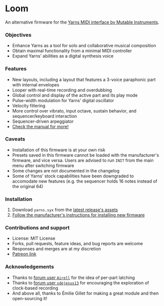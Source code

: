 # Loom
An alternative firmware for the [Yarns MIDI interface by Mutable Instruments](https://mutable-instruments.net/modules/yarns/).

### Objectives
- Enhance Yarns as a tool for solo and collaborative musical composition
- Obtain maximal functionality from a minimal MIDI controller
- Expand Yarns' abilities as a digital synthesis voice

### Features
- New layouts, including a layout that features a 3-voice paraphonic part with internal envelopes
- Looper with real-time recording and overdubbing
- Global control and display of the active part and its play mode
- Pulse-width modulation for Yarns' digital oscillator
- Velocity filtering
- More control over vibrato, input octave, sustain behavior, and sequencer/keyboard interaction
- Sequencer-driven arpeggiator
- [Check the manual for more!](yarns/MANUAL.md)

### Caveats
- Installation of this firmware is at your own risk
- Presets saved in this firmware cannot be loaded with the manufacturer's firmware, and vice versa.  Users are advised to run `INIT` from the main menu after switching firmware
- Some changes are not documented in the changelog
- Some of Yarns' stock capabilities have been downgraded to accomodate new features (e.g. the sequencer holds 16 notes instead of the original 64)

### Installation
1. Download `yarns.syx` from the [latest release's assets](https://github.com/rcrogers/mutable-instruments-eurorack/releases/latest)
2. [Follow the manufacturer's instructions for installing new firmware](https://mutable-instruments.net/modules/yarns/manual/#firmware)

### Contributions and support
- License: MIT License
- Forks, pull requests, feature ideas, and bug reports are welcome
- Responses and merges are at my discretion
- [Patreon link](https://www.patreon.com/rcrogers)

### Acknowledgements
- Thanks to [forum user `Airell`](https://forum.mutable-instruments.net/t/yarns-firmware-wish-list/8051/39) for the idea of per-part latching
- Thanks to [forum user `sdejesus13`](https://forum.mutable-instruments.net/t/yarns-firmware-wish-list/8051/24) for encouraging the exploration of clock-based recording
- And above all, thanks to Émilie Gillet for making a great module and then open-sourcing it!
